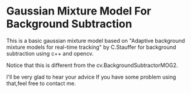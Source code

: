 # Gaussian Mixture Model For Background Subtraction
This is a basic gaussian mixture model based on "Adaptive background mixture models for real-time tracking" by C.Stauffer for background subtraction using c++ and opencv.

Notice that this is different from the cv.BackgroundSubtractorMOG2.

I'll be very glad to hear your advice
If you have some problem using that,feel free to contact me.
